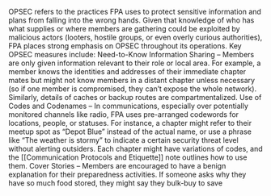 OPSEC refers to the practices FPA uses to protect sensitive information and plans from falling into the wrong hands. Given that knowledge of who has what supplies or where members are gathering could be exploited by malicious actors (looters, hostile groups, or even overly curious authorities), FPA places strong emphasis on OPSEC throughout its operations. Key OPSEC measures include: Need-to-Know Information Sharing – Members are only given information relevant to their role or local area. For example, a member knows the identities and addresses of their immediate chapter mates but might not know members in a distant chapter unless necessary (so if one member is compromised, they can’t expose the whole network). Similarly, details of caches or backup routes are compartmentalized. Use of Codes and Codenames – In communications, especially over potentially monitored channels like radio, FPA uses pre-arranged codewords for locations, people, or statuses. For instance, a chapter might refer to their meetup spot as “Depot Blue” instead of the actual name, or use a phrase like “The weather is stormy” to indicate a certain security threat level without alerting outsiders. Each chapter might have variations of codes, and the [[Communication Protocols and Etiquette]] note outlines how to use them. Cover Stories – Members are encouraged to have a benign explanation for their preparedness activities. If someone asks why they have so much food stored, they might say they bulk-buy to save
